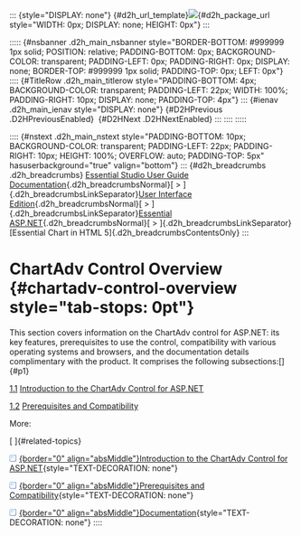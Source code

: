 ::: {style="DISPLAY: none"}
[](ms-xhelp:///?Id=d2h_url_template){#d2h_url_template}![](!package_url!){#d2h_package_url style="WIDTH: 0px; DISPLAY: none; HEIGHT: 0px"}
:::

::::: {#nsbanner .d2h_main_nsbanner style="BORDER-BOTTOM: #999999 1px solid; POSITION: relative; PADDING-BOTTOM: 0px; BACKGROUND-COLOR: transparent; PADDING-LEFT: 0px; PADDING-RIGHT: 0px; DISPLAY: none; BORDER-TOP: #999999 1px solid; PADDING-TOP: 0px; LEFT: 0px"}
:::: {#TitleRow .d2h_main_titlerow style="PADDING-BOTTOM: 4px; BACKGROUND-COLOR: transparent; PADDING-LEFT: 22px; WIDTH: 100%; PADDING-RIGHT: 10px; DISPLAY: none; PADDING-TOP: 4px"}
::: {#ienav .d2h_main_ienav style="DISPLAY: none"}
[](ms-xhelp:///?Id=ac831a65-ff4a-4fcf-a5c6-7eb2454fcd7b){#D2HPrevious .D2HPreviousEnabled}  [](ms-xhelp:///?Id=09abf9b2-fe1c-461c-9619-1c6b5c6342e7){#D2HNext .D2HNextEnabled}
:::
::::
:::::

:::: {#nstext .d2h_main_nstext style="PADDING-BOTTOM: 10px; BACKGROUND-COLOR: transparent; PADDING-LEFT: 22px; PADDING-RIGHT: 10px; HEIGHT: 100%; OVERFLOW: auto; PADDING-TOP: 5px" hasuserbackground="true" valign="bottom"}
::: {#d2h_breadcrumbs .d2h_breadcrumbs}
[Essential Studio User Guide Documentation](ms-xhelp:///?Id=12457748-09e3-4d74-a240-8e049cedf030){.d2h_breadcrumbsNormal}[ \> ]{.d2h_breadcrumbsLinkSeparator}[User Interface Edition](ms-xhelp:///?Id=c29296b7-531c-413b-a0ec-488ca1f7f669){.d2h_breadcrumbsNormal}[ \> ]{.d2h_breadcrumbsLinkSeparator}[Essential ASP.NET](ms-xhelp:///?Id=25c35330-c127-4dad-9a92-ed79dc7261a6){.d2h_breadcrumbsNormal}[ \> ]{.d2h_breadcrumbsLinkSeparator}[Essential Chart in HTML 5]{.d2h_breadcrumbsContentsOnly}
:::

# ChartAdv Control Overview {#chartadv-control-overview style="tab-stops: 0pt"}

This section covers information on the ChartAdv control for ASP.NET: its key features, prerequisites to use the control, compatibility with various operating systems and browsers, and the documentation details complimentary with the product. It comprises the following subsections:[]{#p1}

[1.1](ms-xhelp:///?Id=09abf9b2-fe1c-461c-9619-1c6b5c6342e7) [Introduction to the ChartAdv Control for ASP.NET](ms-xhelp:///?Id=09abf9b2-fe1c-461c-9619-1c6b5c6342e7)

[1.2](ms-xhelp:///?Id=f11c7852-09f9-4ab6-9157-02d21e5d8cd7) [Prerequisites and Compatibility](ms-xhelp:///?Id=f11c7852-09f9-4ab6-9157-02d21e5d8cd7)

More:

[ ]{#related-topics}

[![](button.gif){border="0" align="absMiddle"}Introduction to the ChartAdv Control for ASP.NET](ms-xhelp:///?Id=09abf9b2-fe1c-461c-9619-1c6b5c6342e7){style="TEXT-DECORATION: none"}

[![](button.gif){border="0" align="absMiddle"}Prerequisites and Compatibility](ms-xhelp:///?Id=f11c7852-09f9-4ab6-9157-02d21e5d8cd7){style="TEXT-DECORATION: none"}

[![](button.gif){border="0" align="absMiddle"}Documentation](ms-xhelp:///?Id=912933e3-462c-482e-b21d-7d1e6f39d5e8){style="TEXT-DECORATION: none"}
::::
